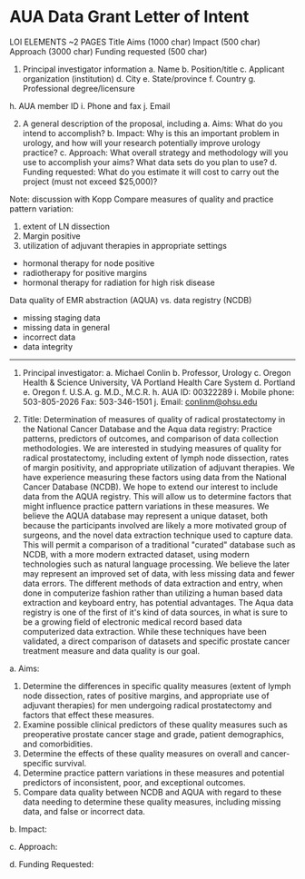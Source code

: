 # AUA Data Grant Letter of Intent

LOI ELEMENTS ~2 PAGES
Title Aims (1000 char)
Impact (500 char)
Approach (3000 char)
Funding requested (500 char)

1. Principal investigator information
a. Name
b. Position/title
c. Applicant organization (institution)
d. City e. State/province
f. Country
g. Professional degree/licensure

h. AUA member ID
i. Phone and fax
j. Email

2. A general description of the proposal, including
a. Aims: What do you intend to accomplish?
b. Impact: Why is this an important problem in urology, and how will your research potentially improve urology practice?
c. Approach: What overall strategy and methodology will you use to accomplish your aims? What data sets do you plan to use?
d. Funding requested: What do you estimate it will cost to carry out the project (must not exceed $25,000)?





Note: discussion with Kopp
Compare measures of quality and practice pattern variation:
1. extent of LN dissection
2. Margin positive
3. utilization of adjuvant therapies in appropriate settings
  - hormonal therapy for node positive
  - radiotherapy for positive margins
  - hormonal therapy for radiation for high risk disease

Data quality of EMR abstraction (AQUA) vs. data registry (NCDB)
- missing staging data
- missing data in general
- incorrect data
- data integrity

--------------------------------------------------------------------

1. Principal investigator:
a. Michael Conlin
b. Professor, Urology
c. Oregon Health & Science University, VA Portland Health Care System
d. Portland
e. Oregon
f. U.S.A.
g. M.D., M.C.R.
h. AUA ID: 00322289
i. Mobile phone: 503-805-2026 Fax: 503-346-1501
j. Email: conlinm@ohsu.edu

2. Title: Determination of measures of quality of radical prostatectomy in the National Cancer Database and the Aqua data registry: Practice patterns, predictors of outcomes, and comparison of data collection methodologies.
We are interested in studying measures of quality for radical prostatectomy, including extent of lymph node dissection, rates of margin positivity, and appropriate utilization of adjuvant therapies. We have experience measuring these factors using data from the National Cancer Database (NCDB). We hope to extend our interest to include data from the AQUA registry. This will allow us to determine factors that might influence practice pattern variations in these measures. We believe the AQUA database may represent a unique dataset, both because the participants involved are likely a more motivated group of surgeons, and the novel data extraction technique used to capture data. This will permit a comparison of a traditional "curated" database such as NCDB, with a more modern extracted dataset, using modern technologies such as natural language processing. We believe the later may represent an improved set of data, with less missing data and fewer data errors. The different methods of data extraction and entry, when done in computerize fashion rather than utilizing a human based data extraction and keyboard entry, has potential advantages. The Aqua data registry is one of the first of it's kind of data sources, in what is sure to be a growing field of electronic medical record based data computerized data extraction. While these techniques have been validated, a direct comparison of datasets and specific prostate cancer treatment measure and data quality is our goal.

a. Aims:
1. Determine the differences in specific quality measures (extent of lymph node dissection, rates of positive margins, and appropriate use of adjuvant therapies) for men undergoing radical prostatectomy and factors that effect these measures.
2. Examine possible clinical predictors of these quality measures such as preoperative prostate cancer stage and grade, patient demographics, and comorbidities.
3. Determine the effects of these quality measures on overall and cancer-specific survival.
4. Determine practice pattern variations in these measures and potential predictors of inconsistent, poor, and exceptional outcomes.
5. Compare data quality between NCDB and AQUA with regard to these data needing to determine these quality measures, including missing data, and false or incorrect data.

b. Impact:

c. Approach:

d. Funding Requested:
